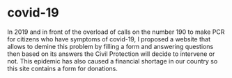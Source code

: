 # covid-19
In 2019 and in front of the overload of calls on the number 190 to make PCR for citizens who have symptoms of covid-19, I proposed a website that allows to demine this problem by filling a form and answering questions then based on its answers the Civil Protection will decide to intervene or not.
This epidemic has also caused a financial shortage in our country so this site contains a form for donations. 
